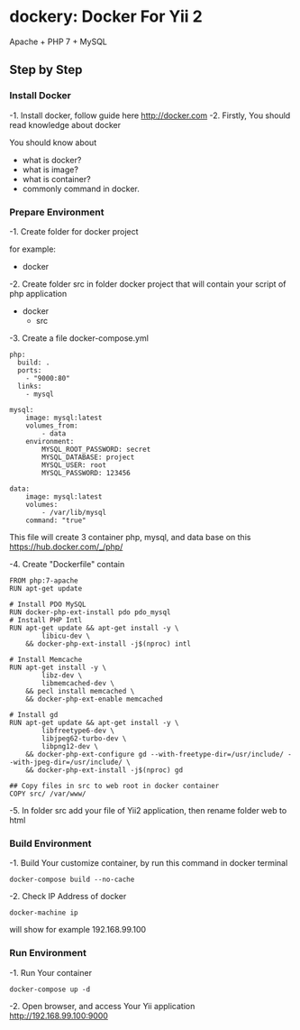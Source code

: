 # dockery: Docker For Yii 2

Apache + PHP 7 + MySQL

## Step by Step

### Install Docker
-1. Install docker, follow guide here http://docker.com
-2. Firstly, You should read knowledge about docker

You should know about 
- what is docker?
- what is image?
- what is container?
- commonly command in docker.

### Prepare Environment
-1. Create folder for docker project

for example:
  - docker

-2. Create folder src in folder docker project that will contain your script of php application
  + docker
	- src
	
-3. Create a file docker-compose.yml
```
php:
  build: .
  ports:
    - "9000:80"
  links:
    - mysql

mysql:
    image: mysql:latest
    volumes_from:
        - data
    environment:
        MYSQL_ROOT_PASSWORD: secret
        MYSQL_DATABASE: project
        MYSQL_USER: root
        MYSQL_PASSWORD: 123456

data:
    image: mysql:latest
    volumes:
        - /var/lib/mysql
    command: "true"
```
	
This file will create 3 container php, mysql, and data
base on this https://hub.docker.com/_/php/
	
-4. Create "Dockerfile" contain
```
FROM php:7-apache
RUN apt-get update

# Install PDO MySQL
RUN docker-php-ext-install pdo pdo_mysql
# Install PHP Intl
RUN apt-get update && apt-get install -y \
        libicu-dev \
    && docker-php-ext-install -j$(nproc) intl
	
# Install Memcache
RUN apt-get install -y \
        libz-dev \
        libmemcached-dev \
    && pecl install memcached \
    && docker-php-ext-enable memcached

# Install gd
RUN apt-get update && apt-get install -y \
        libfreetype6-dev \
        libjpeg62-turbo-dev \
        libpng12-dev \
    && docker-php-ext-configure gd --with-freetype-dir=/usr/include/ --with-jpeg-dir=/usr/include/ \
    && docker-php-ext-install -j$(nproc) gd
	
## Copy files in src to web root in docker container
COPY src/ /var/www/
```

-5. In folder src add your file of Yii2 application, then rename folder web to html


### Build Environment

-1. Build Your customize container, by run this command in docker terminal 
```
docker-compose build --no-cache
```

-2. Check IP Address of docker
```
docker-machine ip
```

will show for example 192.168.99.100


### Run Environment

-1. Run Your container
```
docker-compose up -d
```

-2. Open browser, and access Your Yii application
http://192.168.99.100:9000
